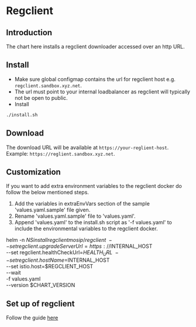 # Regclient 

## Introduction
The chart here installs a regclient downloader accessed over an http URL. 

## Install
* Make sure global configmap contains the url for regclient host e.g. `regclient.sandbox.xyz.net`.
* The url must point to your internal loadbalancer as regclient will typically not be open to public.
* Install
```sh
./install.sh
```
## Download
The download URL will be available at `https://your-reglient-host`. Example: `https://reglient.sandbox.xyz.net`.

## Customization
If you want to add extra environment variables to the regclient docker do follow the below mentioned steps.
1. Add the variables in extraEnvVars section of the sample 'values.yaml.sample' file given.
2. Rename 'values.yaml.sample' file to 'values.yaml'.
3. Append 'values.yaml' to the install.sh script as '-f values.yaml' to include the environmental variables to the regclient docker.
 
helm -n $NS install regclient mosip/regclient \
  --set regclient.upgradeServerUrl=https://$INTERNAL_HOST \
  --set regclient.healthCheckUrl=$HEALTH_URL \
  --set regclient.hostName=$INTERNAL_HOST \
  --set istio.host=$REGCLIENT_HOST \
  --wait \
  -f values.yaml \
  --version $CHART_VERSION
  
## Set up of regclient
Follow the guide [here](https://github.com/mosip/registration-client/blob/develop/README.md)
